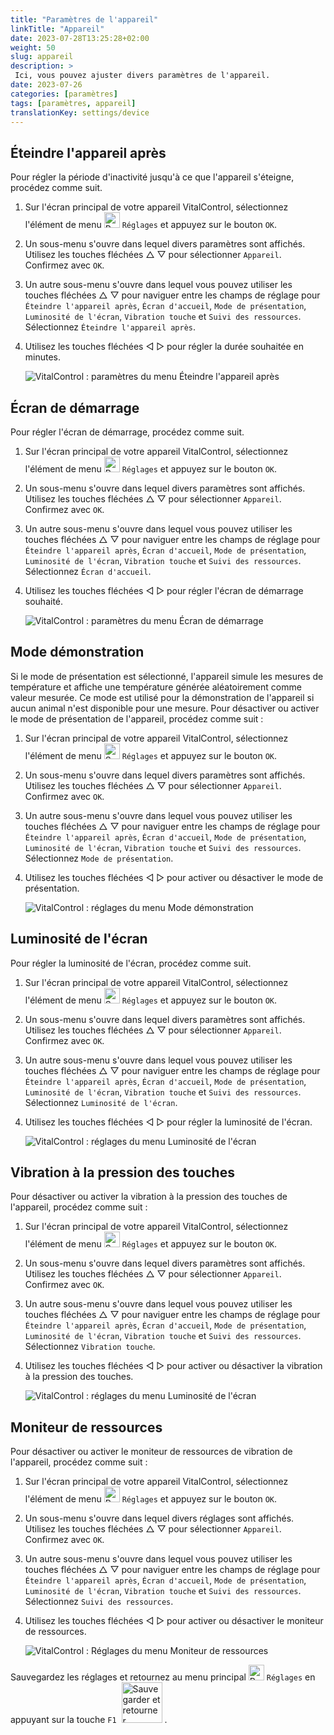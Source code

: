 ```yaml
---
title: "Paramètres de l'appareil"
linkTitle: "Appareil"
date: 2023-07-28T13:25:28+02:00
weight: 50
slug: appareil
description: >
 Ici, vous pouvez ajuster divers paramètres de l'appareil.
date: 2023-07-26
categories: [paramètres]
tags: [paramètres, appareil]
translationKey: settings/device
---
```

## Éteindre l'appareil après
Pour régler la période d'inactivité jusqu'à ce que l'appareil s'éteigne, procédez comme suit.

1. Sur l'écran principal de votre appareil VitalControl, sélectionnez l'élément de menu <img src="/icons/gear.svg" width="25" align="bottom" alt="Paramètres" /> `Réglages` et appuyez sur le bouton `OK`.

2. Un sous-menu s'ouvre dans lequel divers paramètres sont affichés. Utilisez les touches fléchées △ ▽ pour sélectionner `Appareil`. Confirmez avec `OK`.

3. Un autre sous-menu s'ouvre dans lequel vous pouvez utiliser les touches fléchées △ ▽ pour naviguer entre les champs de réglage pour `Éteindre l'appareil après`, `Écran d'accueil`, `Mode de présentation`, `Luminosité de l'écran`, `Vibration touche` et `Suivi des ressources`. Sélectionnez `Éteindre l'appareil après`.

4. Utilisez les touches fléchées ◁ ▷ pour régler la durée souhaitée en minutes.

    ![VitalControl : paramètres du menu Éteindre l'appareil après](../images/shutdowndeviceafter.png "Éteindre l'appareil après")

## Écran de démarrage

Pour régler l'écran de démarrage, procédez comme suit.

1. Sur l'écran principal de votre appareil VitalControl, sélectionnez l'élément de menu <img src="/icons/gear.svg" width="25" align="bottom" alt="Paramètres" /> `Réglages` et appuyez sur le bouton `OK`.

2. Un sous-menu s'ouvre dans lequel divers paramètres sont affichés. Utilisez les touches fléchées △ ▽ pour sélectionner `Appareil`. Confirmez avec `OK`.

3. Un autre sous-menu s'ouvre dans lequel vous pouvez utiliser les touches fléchées △ ▽ pour naviguer entre les champs de réglage pour `Éteindre l'appareil après`, `Écran d'accueil`, `Mode de présentation`, `Luminosité de l'écran`, `Vibration touche` et `Suivi des ressources`. Sélectionnez `Écran d'accueil`.

4. Utilisez les touches fléchées ◁ ▷ pour régler l'écran de démarrage souhaité.

    ![VitalControl : paramètres du menu Écran de démarrage](../images/startupscreen.png "Écran de démarrage")

## Mode démonstration

Si le mode de présentation est sélectionné, l'appareil simule les mesures de température et affiche une température générée aléatoirement comme valeur mesurée. Ce mode est utilisé pour la démonstration de l'appareil si aucun animal n'est disponible pour une mesure. Pour désactiver ou activer le mode de présentation de l'appareil, procédez comme suit :

1. Sur l'écran principal de votre appareil VitalControl, sélectionnez l'élément de menu <img src="/icons/gear.svg" width="25" align="bottom" alt="Settings" /> `Réglages` et appuyez sur le bouton `OK`.

2. Un sous-menu s'ouvre dans lequel divers paramètres sont affichés. Utilisez les touches fléchées △ ▽ pour sélectionner `Appareil`. Confirmez avec `OK`.

3. Un autre sous-menu s'ouvre dans lequel vous pouvez utiliser les touches fléchées △ ▽ pour naviguer entre les champs de réglage pour `Éteindre l'appareil après`, `Écran d'accueil`, `Mode de présentation`, `Luminosité de l'écran`, `Vibration touche` et `Suivi des ressources`. Sélectionnez `Mode de présentation`.

4. Utilisez les touches fléchées ◁ ▷ pour activer ou désactiver le mode de présentation.

    ![VitalControl : réglages du menu Mode démonstration](../images/demonstrationmode.png "Mode démonstration")

## Luminosité de l'écran

Pour régler la luminosité de l'écran, procédez comme suit.

1. Sur l'écran principal de votre appareil VitalControl, sélectionnez l'élément de menu <img src="/icons/gear.svg" width="25" align="bottom" alt="Settings" /> `Réglages` et appuyez sur le bouton `OK`.

2. Un sous-menu s'ouvre dans lequel divers paramètres sont affichés. Utilisez les touches fléchées △ ▽ pour sélectionner `Appareil`. Confirmez avec `OK`.

3. Un autre sous-menu s'ouvre dans lequel vous pouvez utiliser les touches fléchées △ ▽ pour naviguer entre les champs de réglage pour `Éteindre l'appareil après`, `Écran d'accueil`, `Mode de présentation`, `Luminosité de l'écran`, `Vibration touche` et `Suivi des ressources`. Sélectionnez `Luminosité de l'écran`.

4. Utilisez les touches fléchées ◁ ▷ pour régler la luminosité de l'écran.

    ![VitalControl : réglages du menu Luminosité de l'écran](../images/displaybrightness.png "Luminosité de l'écran")

## Vibration à la pression des touches

Pour désactiver ou activer la vibration à la pression des touches de l'appareil, procédez comme suit :

1. Sur l'écran principal de votre appareil VitalControl, sélectionnez l'élément de menu <img src="/icons/gear.svg" width="25" align="bottom" alt="Settings" /> `Réglages` et appuyez sur le bouton `OK`.

2. Un sous-menu s'ouvre dans lequel divers paramètres sont affichés. Utilisez les touches fléchées △ ▽ pour sélectionner `Appareil`. Confirmez avec `OK`.

3. Un autre sous-menu s'ouvre dans lequel vous pouvez utiliser les touches fléchées △ ▽ pour naviguer entre les champs de réglage pour `Éteindre l'appareil après`, `Écran d'accueil`, `Mode de présentation`, `Luminosité de l'écran`, `Vibration touche` et `Suivi des ressources`. Sélectionnez `Vibration touche`.

4. Utilisez les touches fléchées ◁ ▷ pour activer ou désactiver la vibration à la pression des touches.

    ![VitalControl : réglages du menu Luminosité de l'écran](../images/vibrationonkeypress.png "Luminosité de l'écran")

## Moniteur de ressources

Pour désactiver ou activer le moniteur de ressources de vibration de l'appareil, procédez comme suit :

1. Sur l'écran principal de votre appareil VitalControl, sélectionnez l'élément de menu <img src="/icons/gear.svg" width="25" align="bottom" alt="Paramètres" /> `Réglages` et appuyez sur le bouton `OK`.

2. Un sous-menu s'ouvre dans lequel divers réglages sont affichés. Utilisez les touches fléchées △ ▽ pour sélectionner `Appareil`. Confirmez avec `OK`.

3. Un autre sous-menu s'ouvre dans lequel vous pouvez utiliser les touches fléchées △ ▽ pour naviguer entre les champs de réglage pour `Éteindre l'appareil après`, `Écran d'accueil`, `Mode de présentation`, `Luminosité de l'écran`, `Vibration touche` et `Suivi des ressources`. Sélectionnez `Suivi des ressources`.

4. Utilisez les touches fléchées ◁ ▷ pour activer ou désactiver le moniteur de ressources.

    ![VitalControl : Réglages du menu Moniteur de ressources](../images/resourcemonitor.png "Moniteur de ressources")


Sauvegardez les réglages et retournez au menu principal <img src="/icons/gear.svg" width="25" align="bottom" alt="Paramètres" /> `Réglages` en appuyant sur la touche `F1` &nbsp;<img src="/icons/footer/save_exit.svg" width="65" align="bottom" alt="Sauvegarder et retourner" />&nbsp;.

